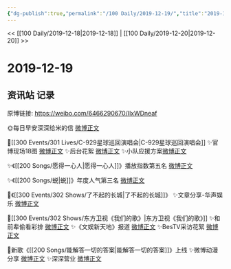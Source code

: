 ```yaml
---
{"dg-publish":true,"permalink":"/100 Daily/2019-12-19/","title":"2019-12-19","created":"2023-04-01T18:23:44.055+08:00","updated":"2023-04-01T18:24:33.758+08:00"}
---
```



<< [[100 Daily/2019-12-18\|2019-12-18]] | [[100 Daily/2019-12-20\|2019-12-20]] >>

# 2019-12-19

## 资讯站 记录

原博链接: https://weibo.com/6466290670/IlxWDneaf

🌞每日早安深深给米的信 [微博正文](https://m.weibo.cn/6466290670/4451133365918309)

🌟[[300 Events/301 Lives/C-929星球巡回演唱会\|C-929星球巡回演唱会]]
✨官博现场18图 [微博正文](https://m.weibo.cn/6466290670/4451152949007071)
✨后台花絮 [微博正文](https://m.weibo.cn/6466290670/4451321970879978)
✨小队应援方案[微博正文](https://m.weibo.cn/6466290670/4451328161615054)

✨《[[200 Songs/愿得一心人\|愿得一心人]]》播放指数第五名 [微博正文](https://m.weibo.cn/6466290670/4451159064229152)

✨《[[200 Songs/蜕\|蜕]]》年度人气第三名 [微博正文](https://m.weibo.cn/6466290670/4451248374041926)

🌟《[[300 Events/302 Shows/了不起的长城\|了不起的长城]]》
✨文章分享-华声娱乐 [微博正文](https://m.weibo.cn/6466290670/4451251322801215)

🌟[[300 Events/302 Shows/东方卫视《我们的歌》\|东方卫视《我们的歌》]]
✨和前辈偷看彩排 [微博正文](https://m.weibo.cn/6466290670/4451284772074770)
✨《文娱新天地》报道 [微博正文](https://m.weibo.cn/6466290670/4451293881483376)
✨BesTV采访花絮 [微博正文](https://m.weibo.cn/6466290670/4451302241422068)

🌟新歌《[[200 Songs/能解答一切的答案\|能解答一切的答案]]》上线
✨微博动漫分享 [微博正文](https://m.weibo.cn/6466290670/4451303662699413)
✨深深营业 [微博正文](https://m.weibo.cn/6466290670/4451306259738117)
